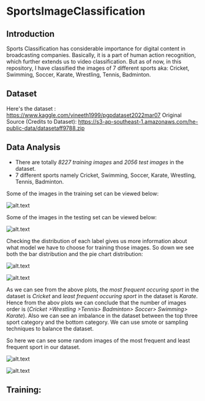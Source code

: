 # SportsImageClassification

## Introduction

Sports Classification has considerable importance for digital content in broadcasting companies. Basically, it is a part of human action recognition, which further extends us to video classification. But as of now, in this repository, I have classified the images of 7 different sports aka: Cricket, Swimming, Soccer, Karate, Wrestling, Tennis, Badminton.

## Dataset

Here's the dataset : https://www.kaggle.com/vineeth1999/pgpdataset2022mar07
Original Source (Credits to Dataset): https://s3-ap-southeast-1.amazonaws.com/he-public-data/datasetaff9788.zip

## Data Analysis

- There are totally *8227 training images* and *2056 test images* in the dataset.
- 7 different sports namely Cricket, Swimming, Soccer, Karate, Wrestling, Tennis, Badminton.

Some of the images in the training set can be viewed below:

![alt.text](https://www.kaggleusercontent.com/kf/89665616/eyJhbGciOiJkaXIiLCJlbmMiOiJBMTI4Q0JDLUhTMjU2In0..7JB3LdWm1_SJ8Tf7WieBKQ.MbyxaM89BmMQJW94PNXZpHqIwYFaYwHx55BqhtYeNLQfyAz5v8bwuM6a2wvmLjEEPqgnL3CMNym7qvrHj-Xexbw9u_or_WPyVSwvGMcYFhGBYVpPwlhbToI6OrNTrGWOSyMUhbQWLL-PuIcu4VHm-a0cP-i5O7GhA8f-Db5ToD_nB0Lnxrh7oRi2yZLtlsTZ5GageAsz7ZSVM2RmC_1SQjXNLmv70Rpweh7tz4qjhyE6ubTZrSKKwWHAW7GEpGbHf-G6r59M5nV6ty_qA2CgGsJ1Jw103d7z0INNUW2PK4U-pi9zjtXQ9mNI3WvSHVUzL2-zL55RAjo6tfFmSRDvh-y7dvwYl8P7SB-SLM34hXy2Bcmvu8f_-AqlnTMyeSeVIUqV3uIw1zmXLE8Atgy3AMbV_2TJwQVDsvX_53S8AHXdeBJ3BfeIzzm2b-DYTdKtDBb-XhhKZ1o9GId8MZaOcLndi3e1SohOZKBsaCUWSZVPnGAyfaZ-6j5ZL8cznWiAhV-QAuyf-oF4GXQe668vUsxb3GUM-Zu4JxdornL2cQPkWDMKAyKcemm6mgbs1TI0yVZQXvlILOL3ZFVJyFUaLGrpajE9zOvu9U0AEKX_Sm0pfdA0BP1hIzQ37mvPfl_h2NOJksG_nqJ2mz4IQTz0iQ.n4zLrBzhadmEIUX4FvmJ8Q/__results___files/__results___10_0.png)

Some of the images in the testing set can be viewed below:

![alt.text](https://www.kaggleusercontent.com/kf/89665616/eyJhbGciOiJkaXIiLCJlbmMiOiJBMTI4Q0JDLUhTMjU2In0..7JB3LdWm1_SJ8Tf7WieBKQ.MbyxaM89BmMQJW94PNXZpHqIwYFaYwHx55BqhtYeNLQfyAz5v8bwuM6a2wvmLjEEPqgnL3CMNym7qvrHj-Xexbw9u_or_WPyVSwvGMcYFhGBYVpPwlhbToI6OrNTrGWOSyMUhbQWLL-PuIcu4VHm-a0cP-i5O7GhA8f-Db5ToD_nB0Lnxrh7oRi2yZLtlsTZ5GageAsz7ZSVM2RmC_1SQjXNLmv70Rpweh7tz4qjhyE6ubTZrSKKwWHAW7GEpGbHf-G6r59M5nV6ty_qA2CgGsJ1Jw103d7z0INNUW2PK4U-pi9zjtXQ9mNI3WvSHVUzL2-zL55RAjo6tfFmSRDvh-y7dvwYl8P7SB-SLM34hXy2Bcmvu8f_-AqlnTMyeSeVIUqV3uIw1zmXLE8Atgy3AMbV_2TJwQVDsvX_53S8AHXdeBJ3BfeIzzm2b-DYTdKtDBb-XhhKZ1o9GId8MZaOcLndi3e1SohOZKBsaCUWSZVPnGAyfaZ-6j5ZL8cznWiAhV-QAuyf-oF4GXQe668vUsxb3GUM-Zu4JxdornL2cQPkWDMKAyKcemm6mgbs1TI0yVZQXvlILOL3ZFVJyFUaLGrpajE9zOvu9U0AEKX_Sm0pfdA0BP1hIzQ37mvPfl_h2NOJksG_nqJ2mz4IQTz0iQ.n4zLrBzhadmEIUX4FvmJ8Q/__results___files/__results___11_0.png)

Checking the distribution of each label gives us more information about what model we have to choose for training those images. So down we see both the bar distribution and the pie chart distribution:

![alt.text](https://www.kaggleusercontent.com/kf/89665616/eyJhbGciOiJkaXIiLCJlbmMiOiJBMTI4Q0JDLUhTMjU2In0..7JB3LdWm1_SJ8Tf7WieBKQ.MbyxaM89BmMQJW94PNXZpHqIwYFaYwHx55BqhtYeNLQfyAz5v8bwuM6a2wvmLjEEPqgnL3CMNym7qvrHj-Xexbw9u_or_WPyVSwvGMcYFhGBYVpPwlhbToI6OrNTrGWOSyMUhbQWLL-PuIcu4VHm-a0cP-i5O7GhA8f-Db5ToD_nB0Lnxrh7oRi2yZLtlsTZ5GageAsz7ZSVM2RmC_1SQjXNLmv70Rpweh7tz4qjhyE6ubTZrSKKwWHAW7GEpGbHf-G6r59M5nV6ty_qA2CgGsJ1Jw103d7z0INNUW2PK4U-pi9zjtXQ9mNI3WvSHVUzL2-zL55RAjo6tfFmSRDvh-y7dvwYl8P7SB-SLM34hXy2Bcmvu8f_-AqlnTMyeSeVIUqV3uIw1zmXLE8Atgy3AMbV_2TJwQVDsvX_53S8AHXdeBJ3BfeIzzm2b-DYTdKtDBb-XhhKZ1o9GId8MZaOcLndi3e1SohOZKBsaCUWSZVPnGAyfaZ-6j5ZL8cznWiAhV-QAuyf-oF4GXQe668vUsxb3GUM-Zu4JxdornL2cQPkWDMKAyKcemm6mgbs1TI0yVZQXvlILOL3ZFVJyFUaLGrpajE9zOvu9U0AEKX_Sm0pfdA0BP1hIzQ37mvPfl_h2NOJksG_nqJ2mz4IQTz0iQ.n4zLrBzhadmEIUX4FvmJ8Q/__results___files/__results___13_0.png)

![alt.text](https://www.kaggleusercontent.com/kf/89665616/eyJhbGciOiJkaXIiLCJlbmMiOiJBMTI4Q0JDLUhTMjU2In0..7JB3LdWm1_SJ8Tf7WieBKQ.MbyxaM89BmMQJW94PNXZpHqIwYFaYwHx55BqhtYeNLQfyAz5v8bwuM6a2wvmLjEEPqgnL3CMNym7qvrHj-Xexbw9u_or_WPyVSwvGMcYFhGBYVpPwlhbToI6OrNTrGWOSyMUhbQWLL-PuIcu4VHm-a0cP-i5O7GhA8f-Db5ToD_nB0Lnxrh7oRi2yZLtlsTZ5GageAsz7ZSVM2RmC_1SQjXNLmv70Rpweh7tz4qjhyE6ubTZrSKKwWHAW7GEpGbHf-G6r59M5nV6ty_qA2CgGsJ1Jw103d7z0INNUW2PK4U-pi9zjtXQ9mNI3WvSHVUzL2-zL55RAjo6tfFmSRDvh-y7dvwYl8P7SB-SLM34hXy2Bcmvu8f_-AqlnTMyeSeVIUqV3uIw1zmXLE8Atgy3AMbV_2TJwQVDsvX_53S8AHXdeBJ3BfeIzzm2b-DYTdKtDBb-XhhKZ1o9GId8MZaOcLndi3e1SohOZKBsaCUWSZVPnGAyfaZ-6j5ZL8cznWiAhV-QAuyf-oF4GXQe668vUsxb3GUM-Zu4JxdornL2cQPkWDMKAyKcemm6mgbs1TI0yVZQXvlILOL3ZFVJyFUaLGrpajE9zOvu9U0AEKX_Sm0pfdA0BP1hIzQ37mvPfl_h2NOJksG_nqJ2mz4IQTz0iQ.n4zLrBzhadmEIUX4FvmJ8Q/__results___files/__results___14_0.png)

As we can see from the above plots, the *most frequent occuring sport* in the dataset is *Cricket* and *least frequent occuring sport* in the dataset is *Karate*. Hence from the abov plots we can conclude that the number of images order is (*Cricket >Wrestling >Tennis> Badminton> Soccer> Swimming> Karate*). Also we can see an imbalance in the dataset between the top three sport category and the bottom category. We can use smote or sampling techniques to balance the dataset.

So here we can see some random images of the most frequent and least frequent sport in our dataset.

![alt.text](https://www.kaggleusercontent.com/kf/89665616/eyJhbGciOiJkaXIiLCJlbmMiOiJBMTI4Q0JDLUhTMjU2In0..7JB3LdWm1_SJ8Tf7WieBKQ.MbyxaM89BmMQJW94PNXZpHqIwYFaYwHx55BqhtYeNLQfyAz5v8bwuM6a2wvmLjEEPqgnL3CMNym7qvrHj-Xexbw9u_or_WPyVSwvGMcYFhGBYVpPwlhbToI6OrNTrGWOSyMUhbQWLL-PuIcu4VHm-a0cP-i5O7GhA8f-Db5ToD_nB0Lnxrh7oRi2yZLtlsTZ5GageAsz7ZSVM2RmC_1SQjXNLmv70Rpweh7tz4qjhyE6ubTZrSKKwWHAW7GEpGbHf-G6r59M5nV6ty_qA2CgGsJ1Jw103d7z0INNUW2PK4U-pi9zjtXQ9mNI3WvSHVUzL2-zL55RAjo6tfFmSRDvh-y7dvwYl8P7SB-SLM34hXy2Bcmvu8f_-AqlnTMyeSeVIUqV3uIw1zmXLE8Atgy3AMbV_2TJwQVDsvX_53S8AHXdeBJ3BfeIzzm2b-DYTdKtDBb-XhhKZ1o9GId8MZaOcLndi3e1SohOZKBsaCUWSZVPnGAyfaZ-6j5ZL8cznWiAhV-QAuyf-oF4GXQe668vUsxb3GUM-Zu4JxdornL2cQPkWDMKAyKcemm6mgbs1TI0yVZQXvlILOL3ZFVJyFUaLGrpajE9zOvu9U0AEKX_Sm0pfdA0BP1hIzQ37mvPfl_h2NOJksG_nqJ2mz4IQTz0iQ.n4zLrBzhadmEIUX4FvmJ8Q/__results___files/__results___19_0.png)


![alt.text](https://www.kaggleusercontent.com/kf/89665616/eyJhbGciOiJkaXIiLCJlbmMiOiJBMTI4Q0JDLUhTMjU2In0..7JB3LdWm1_SJ8Tf7WieBKQ.MbyxaM89BmMQJW94PNXZpHqIwYFaYwHx55BqhtYeNLQfyAz5v8bwuM6a2wvmLjEEPqgnL3CMNym7qvrHj-Xexbw9u_or_WPyVSwvGMcYFhGBYVpPwlhbToI6OrNTrGWOSyMUhbQWLL-PuIcu4VHm-a0cP-i5O7GhA8f-Db5ToD_nB0Lnxrh7oRi2yZLtlsTZ5GageAsz7ZSVM2RmC_1SQjXNLmv70Rpweh7tz4qjhyE6ubTZrSKKwWHAW7GEpGbHf-G6r59M5nV6ty_qA2CgGsJ1Jw103d7z0INNUW2PK4U-pi9zjtXQ9mNI3WvSHVUzL2-zL55RAjo6tfFmSRDvh-y7dvwYl8P7SB-SLM34hXy2Bcmvu8f_-AqlnTMyeSeVIUqV3uIw1zmXLE8Atgy3AMbV_2TJwQVDsvX_53S8AHXdeBJ3BfeIzzm2b-DYTdKtDBb-XhhKZ1o9GId8MZaOcLndi3e1SohOZKBsaCUWSZVPnGAyfaZ-6j5ZL8cznWiAhV-QAuyf-oF4GXQe668vUsxb3GUM-Zu4JxdornL2cQPkWDMKAyKcemm6mgbs1TI0yVZQXvlILOL3ZFVJyFUaLGrpajE9zOvu9U0AEKX_Sm0pfdA0BP1hIzQ37mvPfl_h2NOJksG_nqJ2mz4IQTz0iQ.n4zLrBzhadmEIUX4FvmJ8Q/__results___files/__results___21_0.png)

## Training:
